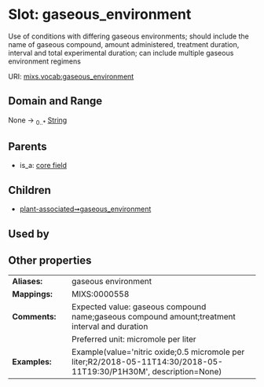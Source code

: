 
# Slot: gaseous_environment


Use of conditions with differing gaseous environments; should include the name of gaseous compound, amount administered, treatment duration, interval and total experimental duration; can include multiple gaseous environment regimens

URI: [mixs.vocab:gaseous_environment](https://w3id.org/mixs/vocab/gaseous_environment)


## Domain and Range

None &#8594;  <sub>0..\*</sub> [String](types/String.md)

## Parents

 *  is_a: [core field](core_field.md)

## Children

 *  [plant-associated➞gaseous_environment](plant_associated_gaseous_environment.md)

## Used by


## Other properties

|  |  |  |
| --- | --- | --- |
| **Aliases:** | | gaseous environment |
| **Mappings:** | | MIXS:0000558 |
| **Comments:** | | Expected value: gaseous compound name;gaseous compound amount;treatment interval and duration |
|  | | Preferred unit: micromole per liter |
| **Examples:** | | Example(value='nitric oxide;0.5 micromole per liter;R2/2018-05-11T14:30/2018-05-11T19:30/P1H30M', description=None) |

